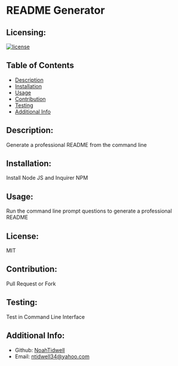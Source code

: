 # README Generator

## Licensing:
[![license](https://img.shields.io/badge/license-MIT-blue)](https://shields.io)

## Table of Contents 
- [Description](#description)
- [Installation](#installation)
- [Usage](#usage)
- [Contribution](#contribution)
- [Testing](#testing)
- [Additional Info](#additional-info)

## Description:
Generate a professional README from the command line

## Installation:
Install Node JS and Inquirer NPM

## Usage:
Run the command line prompt questions to generate a professional README

## License:
MIT

## Contribution:
Pull Request or Fork

## Testing:
Test in Command Line Interface

## Additional Info:
- Github: [NoahTidwell](https://github.com/NoahTidwell)
- Email: ntidwell34@yahoo.com
     